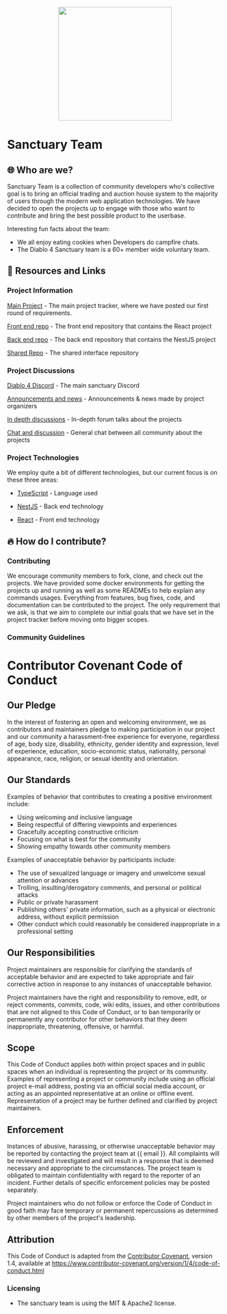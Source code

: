 <p align="center">
  <img src="https://github.com/SanctuaryTeam/.github-private/assets/139180262/d3cf47c1-31f0-4188-afa8-a827222a6c42" width="265"/>
</p>

# Sanctuary Team

## 🌐 Who are we?

Sanctuary Team is a collection of community developers who's collective goal is to bring an official trading and auction house system to the majority of users through the modern web application technologies. We have decided to open the projects up to engage with those who want to contribute and bring the best possible product to the userbase.

Interesting fun facts about the team:

- We all enjoy eating cookies when Developers do campfire chats.
- The Diablo 4 Sanctuary team is a 60+ member wide voluntary team. 

## 📜 Resources and Links

### Project Information

[Main Project](https://github.com/orgs/SanctuaryTeam/projects/1) - The main project tracker, where we have posted our first round of requirements.

[Front end repo](#) - The front end repository that contains the React project

[Back end repo](#) - The back end repository that contains the NestJS project

[Shared Repo](#) - The shared interface repository

### Project Discussions

[Diablo 4 Discord](https://discord.gg/diablo4) - The main sanctuary Discord 

[Announcements and news](https://discord.com/channels/989899054815281243/1140691939788849232) - Announcements & news made by project organizers

[In depth discussions](https://discord.com/channels/989899054815281243/1140692349773692968) - In-depth forum talks about the projects

[Chat and discussion](https://discord.com/channels/989899054815281243/1140692313568456755) - General chat between all community about the projects

### Project Technologies

We employ quite a bit of different technologies, but our current focus is on these three areas:

- [TypeScript](https://github.com/microsoft/TypeScript) - Language used

- [NestJS](https://github.com/nestjs/nest) - Back end technology

- [React](https://github.com/facebook/react) - Front end technology

## 🔥 How do I contribute?

### Contributing

We encourage community members to fork, clone, and check out the projects. We have provided some docker environments for getting the projects up and running as well as some READMEs to help explain any commands usages.
Everything from features, bug fixes, code, and documentation can be contributed to the project. The only requirement that we ask, is that we aim to complete our initial goals that we have set in the project tracker before moving onto bigger scopes.

### Community Guidelines

# Contributor Covenant Code of Conduct

## Our Pledge

In the interest of fostering an open and welcoming environment, we as
contributors and maintainers pledge to making participation in our project and
our community a harassment-free experience for everyone, regardless of age, body
size, disability, ethnicity, gender identity and expression, level of experience,
education, socio-economic status, nationality, personal appearance, race,
religion, or sexual identity and orientation.

## Our Standards

Examples of behavior that contributes to creating a positive environment
include:

* Using welcoming and inclusive language
* Being respectful of differing viewpoints and experiences
* Gracefully accepting constructive criticism
* Focusing on what is best for the community
* Showing empathy towards other community members

Examples of unacceptable behavior by participants include:

* The use of sexualized language or imagery and unwelcome sexual attention or
  advances
* Trolling, insulting/derogatory comments, and personal or political attacks
* Public or private harassment
* Publishing others' private information, such as a physical or electronic
  address, without explicit permission
* Other conduct which could reasonably be considered inappropriate in a
  professional setting

## Our Responsibilities

Project maintainers are responsible for clarifying the standards of acceptable
behavior and are expected to take appropriate and fair corrective action in
response to any instances of unacceptable behavior.

Project maintainers have the right and responsibility to remove, edit, or
reject comments, commits, code, wiki edits, issues, and other contributions
that are not aligned to this Code of Conduct, or to ban temporarily or
permanently any contributor for other behaviors that they deem inappropriate,
threatening, offensive, or harmful.

## Scope

This Code of Conduct applies both within project spaces and in public spaces
when an individual is representing the project or its community. Examples of
representing a project or community include using an official project e-mail
address, posting via an official social media account, or acting as an appointed
representative at an online or offline event. Representation of a project may be
further defined and clarified by project maintainers.

## Enforcement

Instances of abusive, harassing, or otherwise unacceptable behavior may be
reported by contacting the project team at {{ email }}. All
complaints will be reviewed and investigated and will result in a response that
is deemed necessary and appropriate to the circumstances. The project team is
obligated to maintain confidentiality with regard to the reporter of an incident.
Further details of specific enforcement policies may be posted separately.

Project maintainers who do not follow or enforce the Code of Conduct in good
faith may face temporary or permanent repercussions as determined by other
members of the project's leadership.

## Attribution

This Code of Conduct is adapted from the [Contributor Covenant][homepage], version 1.4,
available at https://www.contributor-covenant.org/version/1/4/code-of-conduct.html

[homepage]: https://www.contributor-covenant.org

### Licensing

- The sanctuary team is using the MIT & Apache2 license. 
